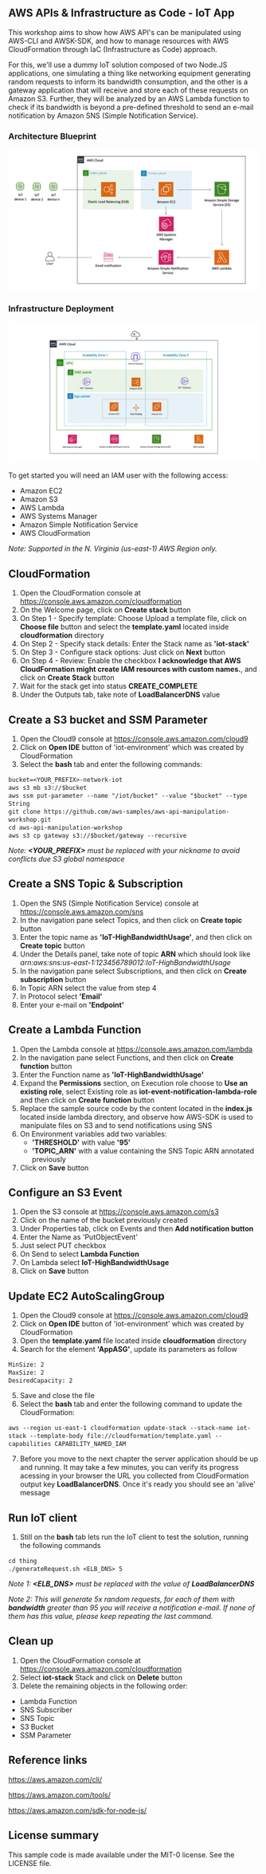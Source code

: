 ## AWS APIs & Infrastructure as Code - IoT App
This workshop aims to show how AWS API's can be manipulated using AWS-CLI and AWSK-SDK, and how to manage resources with AWS CloudFormation through IaC (Infrastructure as Code) approach.

For this, we'll use a dummy IoT solution composed of two Node.JS applications, one simulating a thing like networking equipment generating random requests to inform its bandwidth consumption, and the other is a gateway application that will receive and store each of these requests on Amazon S3. Further, they will be analyzed by an AWS Lambda function to check if its bandwidth is beyond a pre-defined threshold to send an e-mail notification by Amazon SNS (Simple Notification Service).

### Architecture Blueprint
![demo](content/architecture.png)
### Infrastructure Deployment
![demo](content/infrastructure.png)

To get started you will need an IAM user with the following access:
- Amazon EC2
- Amazon S3
- AWS Lambda
- AWS Systems Manager
- Amazon Simple Notification Service
- AWS CloudFormation

_Note: Supported in the N. Virginia (us-east-1) AWS Region only._


## CloudFormation
1. Open the CloudFormation console at https://console.aws.amazon.com/cloudformation
2. On the Welcome page, click on **Create stack** button
3. On Step 1 - Specify template: Choose Upload a template file, click on **Choose file** button and select the **template.yaml** located inside **cloudformation** directory
4. On Step 2 - Specify stack details: Enter the Stack name as **'iot-stack'**
5. On Step 3 - Configure stack options: Just click on **Next** button
6. On Step 4 - Review: Enable the checkbox **I acknowledge that AWS CloudFormation might create IAM resources with custom names.**, and click on **Create Stack** button
7. Wait for the stack get into status **CREATE_COMPLETE**
8. Under the Outputs tab, take note of **LoadBalancerDNS** value
  
  
## Create a S3 bucket and SSM Parameter
1. Open the Cloud9 console at https://console.aws.amazon.com/cloud9
2. Click on **Open IDE** button of 'iot-environment' which was created by CloudFormation
3. Select the **bash** tab and enter the following commands:

```
bucket=<YOUR_PREFIX>-network-iot
aws s3 mb s3://$bucket
aws ssm put-parameter --name "/iot/bucket" --value "$bucket" --type String
git clone https://github.com/aws-samples/aws-api-manipulation-workshop.git
cd aws-api-manipulation-workshop
aws s3 cp gateway s3://$bucket/gateway --recursive
```

_Note: **<YOUR_PREFIX>** must be replaced with your nickname to avoid conflicts due S3 global namespace_


## Create a SNS Topic & Subscription ##
1. Open the SNS (Simple Notification Service) console at https://console.aws.amazon.com/sns
2. In the navigation pane select Topics, and then click on **Create topic** button
3. Enter the topic name as **'IoT-HighBandwidthUsage'**, and then click on **Create topic** button
6. Under the Details panel, take note of topic **ARN** which should look like _arn:aws:sns:us-east-1:123456789012:IoT-HighBandwidthUsage_
7. In the navigation pane select Subscriptions, and then click on **Create subscription** button
8. In Topic ARN select the value from step 4
9. In Protocol select **'Email'**
10. Enter your e-mail on **'Endpoint'** 


## Create a Lambda Function ##
1. Open the Lambda console at https://console.aws.amazon.com/lambda
2. In the navigation pane select Functions, and then click on **Create function** button
3. Enter the Function name as **'IoT-HighBandwidthUsage'**
4. Expand the **Permissions** section, on Execution role choose to **Use an existing role**, select Existing role as **iot-event-notification-lambda-role** and then click on **Create function** button
5. Replace the sample source code by the content located in the **index.js** located inside lambda directory, and observe how AWS-SDK is used to manipulate files on S3 and to send notifications using SNS
6. On Environment variables add two variables:
   - **'THRESHOLD'** with value **'95'**
   - **'TOPIC_ARN'** with a value containing the SNS Topic ARN annotated previously
7. Click on **Save** button


## Configure an S3 Event ##
1. Open the S3 console at https://console.aws.amazon.com/s3
2. Click on the name of the bucket previously created
3. Under Properties tab, click on Events and then **Add notification button**
4. Enter the Name as 'PutObjectEvent'
5. Just select PUT checkbox
6. On Send to select **Lambda Function**
7. On Lambda select **IoT-HighBandwidthUsage**
8. Click on **Save** button


## Update EC2 AutoScalingGroup ##
1. Open the Cloud9 console at https://console.aws.amazon.com/cloud9
2. Click on **Open IDE** button of 'iot-environment' which was created by CloudFormation
3. Open the **template.yaml** file located inside **cloudformation** directory
4. Search for the element **'AppASG'**, update its parameters as follow
```
MinSize: 2
MaxSize: 2
DesiredCapacity: 2
```
5. Save and close the file
6. Select the **bash** tab and enter the following command to update the CloudFormation:
```
aws --region us-east-1 cloudformation update-stack --stack-name iot-stack --template-body file://cloudformation/template.yaml --capabilities CAPABILITY_NAMED_IAM 
```
7. Before you move to the next chapter the server application should be up and running. It may take a few minutes, you can verify its progress acessing in your browser the URL you collected from CloudFormation output key **LoadBalancerDNS**. Once it's ready you should see an 'alive' message

## Run IoT client ##
1. Still on the **bash** tab lets run the IoT client to test the solution, running the following commands
```
cd thing
./generateRequest.sh <ELB_DNS> 5
```
_Note 1: **<ELB_DNS>** must be replaced with the value of **LoadBalancerDNS**_

_Note 2: This will generate 5x random requests, for each of them with **bandwidth** greater than 95 you will receive a notification e-mail. If none of them has this value, please keep repeating the last command._


## Clean up
1. Open the CloudFormation console at https://console.aws.amazon.com/cloudformation
2. Select **iot-stack** Stack and click on **Delete** button
3. Delete the remaining objects in the following order: 
  - Lambda Function
  - SNS Subscriber
  - SNS Topic
  - S3 Bucket
  - SSM Parameter


## Reference links
https://aws.amazon.com/cli/

https://aws.amazon.com/tools/

https://aws.amazon.com/sdk-for-node-js/


## License summary
This sample code is made available under the MIT-0 license. See the LICENSE file.
